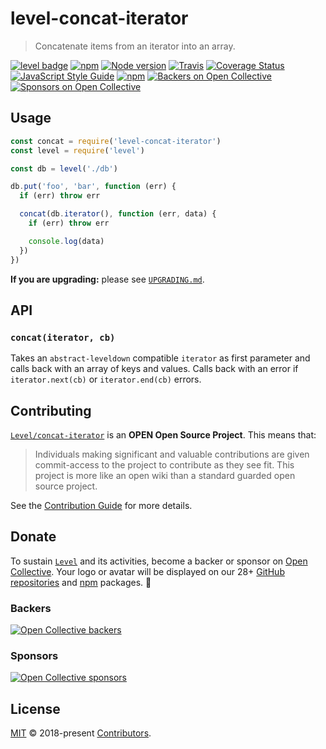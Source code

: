 # level-concat-iterator

> Concatenate items from an iterator into an array.

[![level badge][level-badge]](https://github.com/Level/awesome)
[![npm](https://img.shields.io/npm/v/level-concat-iterator.svg?label=&logo=npm)](https://www.npmjs.com/package/level-concat-iterator)
[![Node version](https://img.shields.io/node/v/level-concat-iterator.svg)](https://www.npmjs.com/package/level-concat-iterator)
[![Travis](https://img.shields.io/travis/com/Level/concat-iterator.svg?logo=travis&label=)](https://travis-ci.com/Level/concat-iterator)
[![Coverage Status](https://coveralls.io/repos/github/Level/concat-iterator/badge.svg)](https://coveralls.io/github/Level/concat-iterator)
[![JavaScript Style Guide](https://img.shields.io/badge/code_style-standard-brightgreen.svg)](https://standardjs.com)
[![npm](https://img.shields.io/npm/dm/level-concat-iterator.svg?label=dl)](https://www.npmjs.com/package/level-concat-iterator)
[![Backers on Open Collective](https://opencollective.com/level/backers/badge.svg?color=orange)](#backers)
[![Sponsors on Open Collective](https://opencollective.com/level/sponsors/badge.svg?color=orange)](#sponsors)

## Usage

```js
const concat = require('level-concat-iterator')
const level = require('level')

const db = level('./db')

db.put('foo', 'bar', function (err) {
  if (err) throw err

  concat(db.iterator(), function (err, data) {
    if (err) throw err

    console.log(data)
  })
})
```

**If you are upgrading:** please see [`UPGRADING.md`](UPGRADING.md).

## API

### `concat(iterator, cb)`

Takes an `abstract-leveldown` compatible `iterator` as first parameter and calls back with an array of keys and values. Calls back with an error if `iterator.next(cb)` or `iterator.end(cb)` errors.

## Contributing

[`Level/concat-iterator`](https://github.com/Level/concat-iterator) is an **OPEN Open Source Project**. This means that:

> Individuals making significant and valuable contributions are given commit-access to the project to contribute as they see fit. This project is more like an open wiki than a standard guarded open source project.

See the [Contribution Guide](https://github.com/Level/community/blob/master/CONTRIBUTING.md) for more details.

## Donate

To sustain [`Level`](https://github.com/Level) and its activities, become a backer or sponsor on [Open Collective](https://opencollective.com/level). Your logo or avatar will be displayed on our 28+ [GitHub repositories](https://github.com/Level) and [npm](https://www.npmjs.com/) packages. 💖

### Backers

[![Open Collective backers](https://opencollective.com/level/backers.svg?width=890)](https://opencollective.com/level)

### Sponsors

[![Open Collective sponsors](https://opencollective.com/level/sponsors.svg?width=890)](https://opencollective.com/level)

## License

[MIT](LICENSE.md) © 2018-present [Contributors](CONTRIBUTORS.md).

[level-badge]: https://leveljs.org/img/badge.svg
